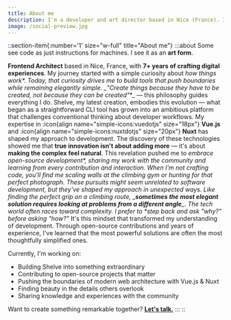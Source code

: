 ```yaml
---
title: About me
description: I'm a developer and art director based in Nice (France). I'm passionate about coding, design, and everything in between.
image: /social-preview.jpg
---
```


::section-item{:number='1' size="w-full" title="About me"}
  :::about
  Some see code as just instructions for machines. I see it as an **art form**.
  
  **Frontend Architect** based in Nice, France, with **7+ years of crafting digital experiences**. My journey started with a simple curiosity about **how things work*&#x2A;. Today, that curiosity drives me to build tools that push boundaries while remaining elegantly simple. &#x5F;**"Create things because they have to be created, not because they can be created"**_ — this philosophy guides everything I do. Shelve, my latest creation, embodies this evolution — what began as a straightforward CLI tool has grown into an ambitious platform that challenges conventional thinking about developer workflows. My expertise in :icon{align name="simple-icons:vuedotjs" size="18px"} **Vue.js** and :icon{align name="simple-icons:nuxtdotjs" size="20px"} **Nuxt** has shaped my approach to development. The discovery of these technologies showed me that **true innovation isn't about adding more** — it's about **making the complex feel natural**. This revelation pushed me to **embrace open-source development*&#x2A;, sharing my work with the community and learning from every contribution and interaction. When I'm not crafting code, you'll find me scaling walls at the climbing gym or hunting for that perfect photograph. These pursuits might seem unrelated to software development, but they've shaped my approach in unexpected ways. Like finding the perfect grip on a climbing route, &#x5F;**sometimes the most elegant solution requires looking at problems from a different angle**_. The tech world often races toward complexity. I prefer to &#x2A;*step back and ask "why?" before asking "how?"** It's this mindset that transformed my understanding of development. Through open-source contributions and years of experience, I've learned that the most powerful solutions are often the most thoughtfully simplified ones.
  
  Currently, I'm working on:
  
  - Building Shelve into something extraordinary
  - Contributing to open-source projects that matter
  - Pushing the boundaries of modern web architecture with Vue.js & Nuxt
  - Finding beauty in the details others overlook
  - Sharing knowledge and experiences with the community
  
  Want to create something remarkable together? [**Let's talk.**](/contact)
  :::
::
